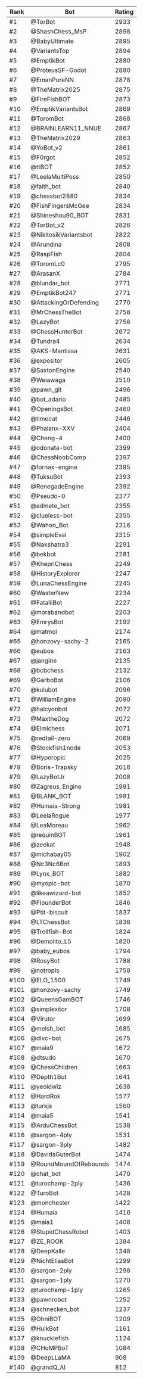 Rank|Bot|Rating
---|---|---
#1|@TorBot|2933
#2|@ShashChess_MsP|2898
#3|@BabyUltimate|2895
#4|@VariantsTop|2894
#5|@EmptikBot|2880
#6|@ProteusSF-Godot|2880
#7|@EmanPureNN|2878
#8|@TheMatrix2025|2875
#9|@FireFishBOT|2873
#10|@EmptikVariantsBot|2869
#11|@ToromBot|2868
#12|@BRAINLEARN11_NNUE|2867
#13|@TheMatrix2029|2863
#14|@YoBot_v2|2861
#15|@F0rgot|2852
#16|@ttBOT|2852
#17|@LeelaMultiPoss|2850
#18|@faith_bot|2840
#19|@chessbot2880|2834
#20|@FishFingersMcGee|2834
#21|@Shineshou90_BOT|2831
#22|@TorBot_v2|2826
#23|@NikitosikVariantsbot|2822
#24|@Arundina|2808
#25|@RaspFish|2804
#26|@ToromLc0|2795
#27|@ArasanX|2784
#28|@blundar_bot|2771
#29|@EmptikBot247|2771
#30|@AttackingOrDefending|2770
#31|@MrChessTheBot|2758
#32|@LazyBot|2756
#33|@ChessHunterBot|2672
#34|@Tundra4|2634
#35|@AKS-Mantissa|2631
#36|@expositor|2605
#37|@SaxtonEngine|2540
#38|@Weiawaga|2510
#39|@pawn_git|2496
#40|@bot_adario|2485
#41|@OpeningsBot|2460
#42|@timecat|2446
#43|@Phalanx-XXV|2404
#44|@Cheng-4|2400
#45|@odonata-bot|2399
#46|@ChessNoobComp|2397
#47|@fornax-engine|2395
#48|@TuksuBot|2393
#49|@RenegadeEngine|2392
#50|@Pseudo-0|2377
#51|@admete_bot|2355
#52|@clueless-bot|2355
#53|@Wahoo_Bot|2316
#54|@simpleEval|2315
#55|@Nakshatra3|2291
#56|@bekbot|2281
#57|@KhepriChess|2249
#58|@HistoryExplorer|2247
#59|@LunaChessEngine|2245
#60|@WasterNew|2234
#61|@FataliiBot|2227
#62|@morabandbot|2203
#63|@EmrysBot|2192
#64|@matmoi|2174
#65|@honzovy-sachy-2|2165
#66|@eubos|2163
#67|@jangine|2135
#68|@bcbchess|2132
#69|@GarboBot|2106
#70|@kulubot|2096
#71|@WilliamEngine|2090
#72|@halcyonbot|2072
#73|@MaxtheDog|2072
#74|@Elmichess|2071
#75|@redtail-zero|2069
#76|@Stockfish1node|2053
#77|@Hyperopic|2025
#78|@Boris-Trapsky|2016
#79|@LazyBotJr|2008
#80|@Zagreus_Engine|1991
#81|@BLANK_BOT|1981
#82|@Humaia-Strong|1981
#83|@LeelaRogue|1977
#84|@LeaMoreau|1962
#85|@requinBOT|1961
#86|@zeekat|1948
#87|@michabay05|1902
#88|@Nc3Nc6Bot|1893
#89|@Lynx_BOT|1882
#90|@myopic-bot|1870
#91|@likeawizard-bot|1852
#92|@FlounderBot|1846
#93|@Ptit-biscuit|1837
#94|@LTChessBot|1836
#95|@Trollfish-Bot|1824
#96|@Demolito_L5|1820
#97|@baby_eubos|1794
#98|@RosyBot|1788
#99|@notropis|1758
#100|@ELO_1500|1749
#101|@honzovy-sachy|1749
#102|@QueensGamBOT|1746
#103|@simplexitor|1708
#104|@Virutor|1699
#105|@melsh_bot|1685
#106|@dlvc-bot|1675
#107|@maia9|1672
#108|@dtsudo|1670
#109|@ChessChildren|1663
#110|@Depth1Bot|1641
#111|@yeoldwiz|1638
#112|@HardRok|1577
#113|@turkjs|1560
#114|@maia5|1541
#115|@ArduChessBot|1538
#116|@sargon-4ply|1531
#117|@sargon-3ply|1482
#118|@DavidsGuterBot|1474
#119|@RoundMoundOfRebounds|1474
#120|@chat_bot|1470
#121|@turochamp-2ply|1436
#122|@TuroBot|1428
#123|@monchester|1422
#124|@Humaia|1416
#125|@maia1|1408
#126|@StupidChessRobot|1403
#127|@ZE_ROOK|1384
#128|@DeepKalle|1348
#129|@NichtEliasBot|1299
#130|@sargon-2ply|1298
#131|@sargon-1ply|1270
#132|@turochamp-1ply|1265
#133|@pawnrobot|1252
#134|@schnecken_bot|1237
#135|@OhniBOT|1209
#136|@HulkBot|1161
#137|@knucklefish|1124
#138|@CHoMPBoT|1084
#139|@DeepLLaMA|908
#140|@grandQ_AI|812

